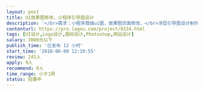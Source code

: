 ```yaml
---                
layout: post       
title: UI效果图修改，小程序引导图设计           
description: '</br>需求：小程序商城ui图，效果图页面修改，</br>浮层引导图设计制作</br>商城海报制作</br>logo设计 公司包装ppt制作</br>要求有良好的审美和设计能力，沟通效率高</br>'     
contenturl: https://pro.lagou.com/project/8334.html      
tags: [UI设计,Logo设计,图标设计,Photoshop,网站设计]            
salary: 3000元以下          
publish_time: '已发布 12 小时'         
start_time: '2018-06-08 12:10:55'           
review: 241人                   
apply: 9人                   
recommend: 0人                   
time_range: 小于1周              
status: 招募中                  
---                 
```

